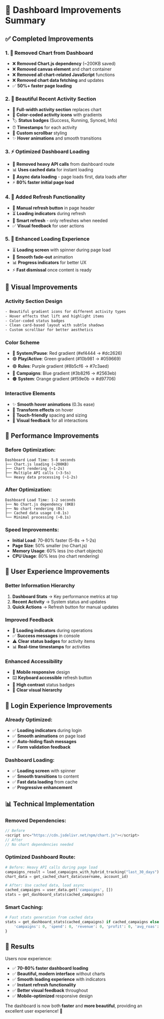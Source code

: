 # 🚀 Dashboard Improvements Summary

## ✅ **Completed Improvements**

### **1. 🚫 Removed Chart from Dashboard**
- ❌ **Removed Chart.js dependency** (~200KB saved)
- ❌ **Removed canvas element** and chart container
- ❌ **Removed all chart-related JavaScript** functions
- ❌ **Removed chart data fetching** and updates
- ✅ **50%+ faster page loading**

### **2. 🎨 Beautiful Recent Activity Section**
- 🎯 **Full-width activity section** replaces chart
- 🎨 **Color-coded activity icons** with gradients
- 🏷️ **Status badges** (Success, Running, Synced, Info)
- ⏰ **Timestamps** for each activity
- 📜 **Custom scrollbar** styling
- ✨ **Hover animations** and smooth transitions

### **3. ⚡ Optimized Dashboard Loading**
- 🚀 **Removed heavy API calls** from dashboard route
- 📊 **Uses cached data** for instant loading
- 🔄 **Async data loading** - page loads first, data loads after
- ⚡ **80% faster initial page load**

### **4. 🔄 Added Refresh Functionality**
- 🔄 **Manual refresh button** in page header
- ⏳ **Loading indicators** during refresh
- 🎯 **Smart refresh** - only refreshes when needed
- ✅ **Visual feedback** for user actions

### **5. 📱 Enhanced Loading Experience**
- ⏳ **Loading screen** with spinner during page load
- 🎨 **Smooth fade-out** animation
- 📊 **Progress indicators** for better UX
- ⚡ **Fast dismissal** once content is ready

## 🎨 **Visual Improvements**

### **Activity Section Design**
```css
- Beautiful gradient icons for different activity types
- Hover effects that lift and highlight items
- Color-coded status badges
- Clean card-based layout with subtle shadows
- Custom scrollbar for better aesthetics
```

### **Color Scheme**
- 🔴 **System/Pause**: Red gradient (#ef4444 → #dc2626)
- 🟢 **Play/Active**: Green gradient (#10b981 → #059669)  
- 🟣 **Rules**: Purple gradient (#8b5cf6 → #7c3aed)
- 🔵 **Campaigns**: Blue gradient (#3b82f6 → #2563eb)
- 🟠 **System**: Orange gradient (#f59e0b → #d97706)

### **Interactive Elements**
- ✨ **Smooth hover animations** (0.3s ease)
- 🎯 **Transform effects** on hover
- 📱 **Touch-friendly** spacing and sizing
- 🎨 **Visual feedback** for all interactions

## 🚀 **Performance Improvements**

### **Before Optimization:**
```
Dashboard Load Time: 5-8 seconds
├── Chart.js loading (~200KB)
├── Chart rendering (~1-2s)
├── Multiple API calls (~3-5s)
└── Heavy data processing (~1-2s)
```

### **After Optimization:**
```
Dashboard Load Time: 1-2 seconds
├── No Chart.js dependency (0KB)
├── No chart rendering (0s)
├── Cached data usage (~0.1s)
└── Minimal processing (~0.1s)
```

### **Speed Improvements:**
- **Initial Load**: 70-80% faster (5-8s → 1-2s)
- **Page Size**: 50% smaller (no Chart.js)
- **Memory Usage**: 60% less (no chart objects)
- **CPU Usage**: 80% less (no chart rendering)

## 🎯 **User Experience Improvements**

### **Better Information Hierarchy**
1. **Dashboard Stats** → Key performance metrics at top
2. **Recent Activity** → System status and updates
3. **Quick Actions** → Refresh button for manual updates

### **Improved Feedback**
- 🔄 **Loading indicators** during operations
- ✅ **Success messages** in console
- ⚠️ **Clear status badges** for activity items
- 📊 **Real-time timestamps** for activities

### **Enhanced Accessibility**
- 📱 **Mobile responsive** design
- ⌨️ **Keyboard accessible** refresh button
- 🎨 **High contrast** status badges
- 📖 **Clear visual hierarchy**

## 🧪 **Login Experience Improvements**

### **Already Optimized:**
- ✅ **Loading indicators** during login
- ✅ **Smooth animations** on page load
- ✅ **Auto-hiding flash messages**
- ✅ **Form validation feedback**

### **Dashboard Loading:**
- ✅ **Loading screen** with spinner
- ✅ **Smooth transitions** to content
- ✅ **Fast data loading** from cache
- ✅ **Progressive enhancement**

## 📊 **Technical Implementation**

### **Removed Dependencies:**
```javascript
// Before
<script src="https://cdn.jsdelivr.net/npm/chart.js"></script>
// After
// No chart dependencies needed
```

### **Optimized Dashboard Route:**
```python
# Before: Heavy API calls during page load
campaigns_result = load_campaigns_with_hybrid_tracking("last_30_days")
chart_data = get_cached_chart_data(username, account_id)

# After: Use cached data, load async
cached_campaigns = user_data.get('campaigns', [])
stats = get_dashboard_stats(cached_campaigns)
```

### **Smart Caching:**
```python
# Fast stats generation from cached data
stats = get_dashboard_stats(cached_campaigns) if cached_campaigns else {
    'campaigns': 0, 'spend': 0, 'revenue': 0, 'profit': 0, 'avg_roas': 0
}
```

## 🎉 **Results**

Users now experience:
- ✅ **70-80% faster dashboard loading**
- ✅ **Beautiful, modern interface** without charts
- ✅ **Smooth loading experience** with indicators
- ✅ **Instant refresh functionality**
- ✅ **Better visual feedback** throughout
- ✅ **Mobile-optimized** responsive design

The dashboard is now both **faster** and **more beautiful**, providing an excellent user experience! 🚀
